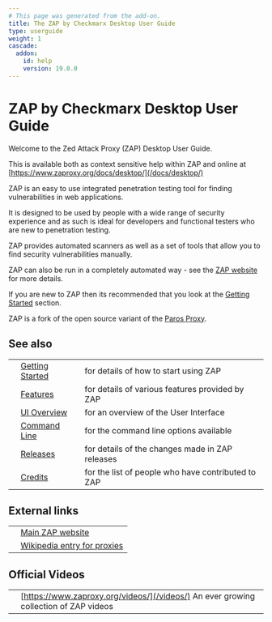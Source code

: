 ```yaml
---
# This page was generated from the add-on.
title: The ZAP by Checkmarx Desktop User Guide
type: userguide
weight: 1
cascade:
  addon:
    id: help
    version: 19.0.0
---
```


# ZAP by Checkmarx Desktop User Guide


Welcome to the Zed Attack Proxy (ZAP) Desktop User Guide.  


This is available both as context sensitive help within ZAP and online at
[https://www.zaproxy.org/docs/desktop/](/docs/desktop/)


ZAP is an easy to use integrated penetration testing tool for finding vulnerabilities in web applications.


It is designed to be used by people with a wide range of security experience and as such is ideal for
developers and functional testers who are new to penetration testing.


ZAP provides automated scanners as well as a set of tools that allow you to find security vulnerabilities manually.


ZAP can also be run in a completely automated way - see the [ZAP website](/) for more details.


If you are new to ZAP then its recommended that you look at the [Getting Started](/docs/desktop/start/) section.


ZAP is a fork of the open source variant of the [Paros Proxy](/docs/desktop/paros/).

## See also

|   |                                           |                                                    |
|---|-------------------------------------------|----------------------------------------------------|
|   | [Getting Started](/docs/desktop/start/)   | for details of how to start using ZAP              |
|   | [Features](/docs/desktop/start/features/) | for details of various features provided by ZAP    |
|   | [UI Overview](/docs/desktop/ui/)          | for an overview of the User Interface              |
|   | [Command Line](/docs/desktop/cmdline/)    | for the command line options available             |
|   | [Releases](/docs/desktop/releases/)       | for details of the changes made in ZAP releases    |
|   | [Credits](/docs/desktop/credits/)         | for the list of people who have contributed to ZAP |

## External links

|   |                                                                           |
|---|---------------------------------------------------------------------------|
|   | [Main ZAP website](/)                                                     |
|   | [Wikipedia entry for proxies](https://en.wikipedia.org/wiki/Proxy_server) |

## Official Videos

|   |                                                                                      |
|---|--------------------------------------------------------------------------------------|
|   | [https://www.zaproxy.org/videos/](/videos/) An ever growing collection of ZAP videos |
